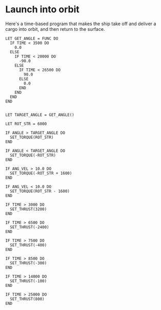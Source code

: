 # Launch into orbit

Here's a time-based program that makes the ship take off and deliver a cargo into orbit, and then return to the surface.

```
LET GET_ANGLE = FUNC DO
  IF TIME < 3500 DO
    0.0
  ELSE
    IF TIME < 20000 DO
      -90.0
    ELSE
      IF TIME < 26500 DO
        90.0
      ELSE
        0.0
      END
    END
  END
END


LET TARGET_ANGLE = GET_ANGLE()

LET ROT_STR = 6000

IF ANGLE > TARGET_ANGLE DO
  SET_TORQUE(ROT_STR)
END

IF ANGLE < TARGET_ANGLE DO
  SET_TORQUE(-ROT_STR)
END

IF ANG_VEL > 10.0 DO
  SET_TORQUE(-ROT_STR + 1600)
END

IF ANG_VEL < 10.0 DO
  SET_TORQUE(ROT_STR - 1600)
END

IF TIME > 3000 DO
  SET_THRUST(3200)
END

IF TIME > 6500 DO
  SET_THRUST(-2400)
END

IF TIME > 7500 DO
  SET_THRUST(-400)
END

IF TIME > 8500 DO
  SET_THRUST(-300)
END

IF TIME > 14000 DO
  SET_THRUST(-100)
END

IF TIME > 25000 DO
  SET_THRUST(800)
END
```
